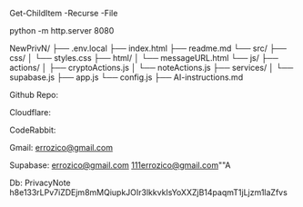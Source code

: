 Get-ChildItem -Recurse -File

python -m http.server 8080

NewPrivN/
├── .env.local
├── index.html
├── readme.md
└── src/
    ├── css/
    │   └── styles.css
    ├── html/
    │   └── messageURL.html
    └── js/
        ├── actions/
        │   ├── cryptoActions.js
        │   └── noteActions.js
        ├── services/
        │   └── supabase.js
        ├── app.js
        └── config.js
├── AI-instructions.md


Github Repo:

Cloudflare:

CodeRabbit: 

Gmail:
errozico@gmail.com

Supabase:
errozico@gmail.com
111errozico@gmail.com""A

Db:
PrivacyNote
h8e133rLPv7iZDEjm8mMQiupkJOIr3lkkvkIsYoXXZjB14paqmT1jLjzm1laZfvs